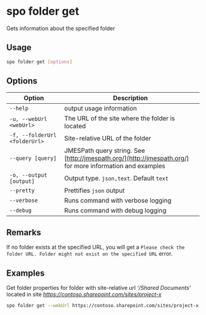 # spo folder get

Gets information about the specified folder

## Usage

```sh
spo folder get [options]
```

## Options

Option|Description
------|-----------
`--help`|output usage information
`-u, --webUrl <webUrl>`|The URL of the site where the folder is located
`-f, --folderUrl <folderUrl>`|Site-relative URL of the folder
`--query [query]`|JMESPath query string. See [http://jmespath.org/](http://jmespath.org/) for more information and examples
`-o, --output [output]`|Output type. `json,text`. Default `text`
`--pretty`|Prettifies `json` output
`--verbose`|Runs command with verbose logging
`--debug`|Runs command with debug logging

## Remarks

If no folder exists at the specified URL, you will get a `Please check the folder URL. Folder might not exist on the specified URL` error.

## Examples

Get folder properties for folder with site-relative url _'/Shared Documents'_ located in site _https://contoso.sharepoint.com/sites/project-x_

```sh
spo folder get --webUrl https://contoso.sharepoint.com/sites/project-x --folderUrl '/Shared Documents'
```